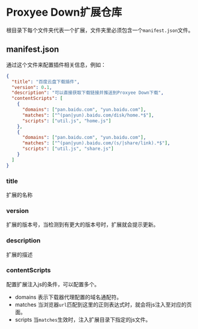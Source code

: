 # Proxyee Down扩展仓库
根目录下每个文件夹代表一个扩展，文件夹里必须包含一个`manifest.json`文件。

## manifest.json
通过这个文件来配置插件相关信息，例如：
```json
{
  "title": "百度云盘下载插件",
  "version": 0.1,
  "description": "可以直接获取下载链接并推送到Proxyee Down下载",
  "contentScripts": [
    {
      "domains": ["pan.baidu.com", "yun.baidu.com"],
      "matches": ["^(pan|yun).baidu.com/disk/home.*$"],
      "scripts": ["util.js", "home.js"]
    },
    {
      "domains": ["pan.baidu.com", "yun.baidu.com"],
      "matches": ["^(pan|yun).baidu.com/(s/|share/link).*$"],
      "scripts": ["util.js", "share.js"]
    }
  ]
}
```
### title
扩展的名称
### version
扩展的版本号，当检测到有更大的版本号时，扩展就会提示更新。
### description
扩展的描述
### contentScripts
配置扩展注入js的条件，可以配置多个。
- domains
  表示下载器代理配置的域名通配符。
- matches
  当浏览器`url`匹配到这里的正则表达式时，就会将js注入至对应的页面。
- scripts
  当`matches`生效时，注入扩展目录下指定的js文件。